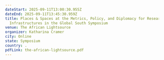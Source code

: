 ```yaml
---
dateStart: 2025-09-11T13:00:30.955Z
dateEnd: 2025-09-11T13:45:30.959Z
title: Places & Spaces at the Metrics, Policy, and Diplomacy for Research
  Infrastructures in the Global South Symposium
venue: The African Lightsource
organizer: Katharina Cramer
city: Online
state: Symposium
country: .
pdfLink: the-african-lightsource.pdf
---
```

